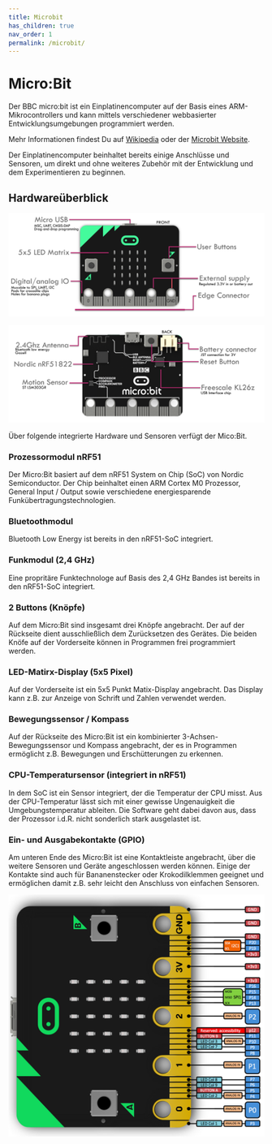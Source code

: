 ```yaml
---
title: Microbit
has_children: true
nav_order: 1
permalink: /microbit/
---
```


# Micro:Bit

Der BBC micro:bit ist ein Einplatinencomputer auf der Basis eines ARM-Mikrocontrollers und kann mittels verschiedener webbasierter Entwicklungsumgebungen programmiert werden.

Mehr Informationen findest Du auf 
[Wikipedia](https://de.wikipedia.org/wiki/BBC_micro:bit)
oder der [Microbit Website](https://microbit.org).

Der Einplatinencomputer beinhaltet bereits einige Anschlüsse und Sensoren, um direkt und ohne weiteres Zubehör mit der Entwicklung und dem Experimentieren zu beginnen.

## Hardwareüberblick

![Microbit Vorderseite](./microbit_front.png "Microbit Vorderseite")

![Microbit Rückseite](./microbit_back.png "Microbit Rückseite")

Über folgende integrierte Hardware und Sensoren verfügt der Mico:Bit.

### Prozessormodul nRF51

Der Micro:Bit basiert auf dem nRF51 System on Chip (SoC) von Nordic Semiconductor. Der Chip beinhaltet einen ARM Cortex M0 Prozessor, General Input / Output sowie verschiedene energiesparende Funkübertragungstechnologien.

### Bluetoothmodul

Bluetooth Low Energy ist bereits in den nRF51-SoC integriert.

### Funkmodul (2,4 GHz)

Eine propritäre Funktechnologe auf Basis des 2,4 GHz Bandes ist bereits in den nRF51-SoC integriert.

### 2 Buttons (Knöpfe)

Auf dem Micro:Bit sind insgesamt drei Knöpfe angebracht. Der auf der Rückseite dient ausschließlich dem Zurücksetzen des Gerätes. Die beiden Knöfe auf der Vorderseite können in Programmen frei programmiert werden.

### LED-Matirx-Display (5x5 Pixel)

Auf der Vorderseite ist ein 5x5 Punkt Matix-Display angebracht. Das Display kann z.B. zur Anzeige von Schrift und Zahlen verwendet werden.

### Bewegungssensor / Kompass

Auf der Rückseite des Micro:Bit ist ein kombinierter 3-Achsen-Bewegungssensor und Kompass angebracht, der es in Programmen ermöglicht z.B. Bewegungen und Erschütterungen zu erkennen.

### CPU-Temperatursensor (integriert in nRF51)

In dem SoC ist ein Sensor integriert, der die Temperatur der CPU misst. Aus der CPU-Temperatur lässt sich mit einer gewisse Ungenauigkeit die Umgebungstemperatur ableiten. Die Software geht dabei davon aus, dass der Prozessor i.d.R. nicht sonderlich stark ausgelastet ist.

### Ein- und Ausgabekontakte (GPIO)

Am unteren Ende des Micro:Bit ist eine Kontaktleiste angebracht, über die weitere Sensoren und Geräte angeschlossen werden können. Einige der Kontakte sind auch für Bananenstecker oder Krokodilklemmen geeignet und ermöglichen damit z.B. sehr leicht den Anschluss von einfachen Sensoren.

![Microbit PINS](./microbit-pins.jpg "Microbit PINS")

